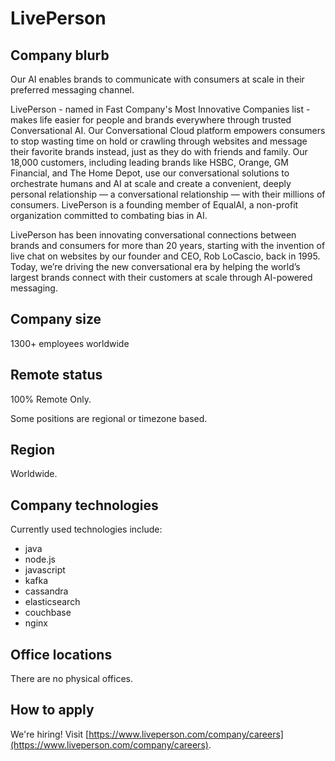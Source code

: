 # LivePerson

## Company blurb

Our AI enables brands to communicate with consumers at scale in their preferred messaging channel.

LivePerson - named in Fast Company's Most Innovative Companies list - makes life easier for people and brands everywhere through trusted Conversational AI. Our Conversational Cloud platform empowers consumers to stop wasting time on hold or crawling through websites and message their favorite brands instead, just as they do with friends and family. Our 18,000 customers, including leading brands like HSBC, Orange, GM Financial, and The Home Depot, use our conversational solutions to orchestrate humans and AI at scale and create a convenient, deeply personal relationship — a conversational relationship — with their millions of consumers. LivePerson is a founding member of EqualAI, a non-profit organization committed to combating bias in AI.

LivePerson has been innovating conversational connections between brands and consumers for more than 20 years, starting with the invention of live chat on websites by our founder and CEO, Rob LoCascio, back in 1995. Today, we’re driving the new conversational era by helping the world’s largest brands connect with their customers at scale through AI-powered messaging.

## Company size

1300+ employees worldwide

## Remote status

100% Remote Only.

Some positions are regional or timezone based.

## Region

Worldwide.

## Company technologies

Currently used technologies include:
- java
- node.js
- javascript
- kafka
- cassandra
- elasticsearch  
- couchbase
- nginx

## Office locations

There are no physical offices.

## How to apply

We're hiring! Visit [https://www.liveperson.com/company/careers](https://www.liveperson.com/company/careers).